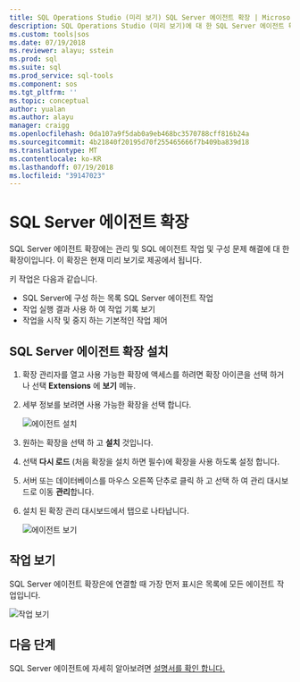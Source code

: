 ```yaml
---
title: SQL Operations Studio (미리 보기) SQL Server 에이전트 확장 | Microsoft Docs
description: SQL Operations Studio (미리 보기)에 대 한 SQL Server 에이전트 확장
ms.custom: tools|sos
ms.date: 07/19/2018
ms.reviewer: alayu; sstein
ms.prod: sql
ms.suite: sql
ms.prod_service: sql-tools
ms.component: sos
ms.tgt_pltfrm: ''
ms.topic: conceptual
author: yualan
ms.author: alayu
manager: craigg
ms.openlocfilehash: 0da107a9f5dab0a9eb468bc3570788cff816b24a
ms.sourcegitcommit: 4b21840f20195d70f255465666f7b409ba839d18
ms.translationtype: MT
ms.contentlocale: ko-KR
ms.lasthandoff: 07/19/2018
ms.locfileid: "39147023"
---
```

# <a name="sql-server-agent-extension"></a>SQL Server 에이전트 확장

SQL Server 에이전트 확장에는 관리 및 SQL 에이전트 작업 및 구성 문제 해결에 대 한 확장이입니다. 이 확장은 현재 미리 보기로 제공에서 됩니다.

키 작업은 다음과 같습니다.
- SQL Server에 구성 하는 목록 SQL Server 에이전트 작업
- 작업 실행 결과 사용 하 여 작업 기록 보기
- 작업을 시작 및 중지 하는 기본적인 작업 제어

## <a name="install-the-sql-server-agent-extension"></a>SQL Server 에이전트 확장 설치

1. 확장 관리자를 열고 사용 가능한 확장에 액세스를 하려면 확장 아이콘을 선택 하거나 선택 **Extensions** 에 **보기** 메뉴.
2. 세부 정보를 보려면 사용 가능한 확장을 선택 합니다.

   ![에이전트 설치](media/extensions/sql-server-agent-extension/install-sql-agent.png)

1. 원하는 확장을 선택 하 고 **설치** 것입니다.
2. 선택 **다시 로드** (처음 확장을 설치 하면 필수)에 확장을 사용 하도록 설정 합니다.
1. 서버 또는 데이터베이스를 마우스 오른쪽 단추로 클릭 하 고 선택 하 여 관리 대시보드로 이동 **관리**합니다.
2. 설치 된 확장 관리 대시보드에서 탭으로 나타납니다.

   ![에이전트 보기](media/extensions/sql-server-agent-extension/view-sql-agent.png)

## <a name="view-jobs"></a>작업 보기

SQL Server 에이전트 확장은에 연결할 때 가장 먼저 표시은 목록에 모든 에이전트 작업입니다.

   ![작업 보기](media/extensions/sql-server-agent-extension/job-view.png)

## <a name="next-steps"></a>다음 단계

SQL Server 에이전트에 자세히 알아보려면 [설명서를 확인 합니다.](https://docs.microsoft.com/sql/ssms/agent/sql-server-agent?view=sql-server-2017)


